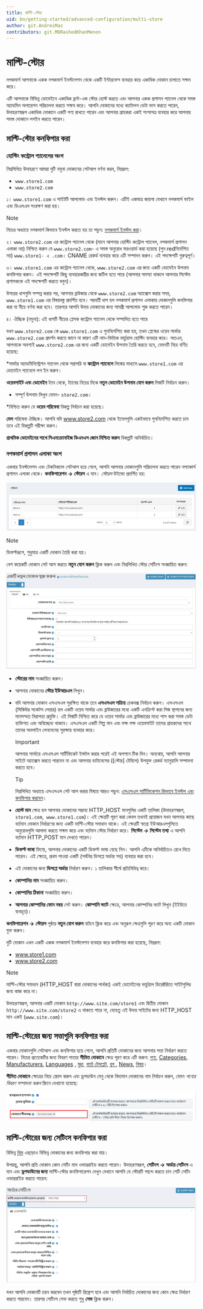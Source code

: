 ```yaml
---
title: মাল্টি-স্টোর
uid: bn/getting-started/advanced-configuration/multi-store
author: git.AndreiMaz
contributors: git.MDRashedKhanMenon
---
```


# মাল্টি-স্টোর

নপকমার্স আপনাকে একক নপকমার্স ইনস্টলেশন থেকে একটি ইন্টারফেস ব্যবহার করে একাধিক দোকান চালাতে সক্ষম করে।

এটি আপনাকে বিভিন্ন ডোমেইনে একাধিক ফ্রন্ট-এন্ড স্টোর হোস্ট করতে এবং আপনার একক প্রশাসন প্যানেল থেকে সমস্ত অ্যাডমিন অপারেশন পরিচালনা করতে সক্ষম করে। আপনি দোকানের মধ্যে ক্যাটালগ ডেটা ভাগ করতে পারেন, উদাহরণস্বরূপ একাধিক দোকানে একটি পণ্য রাখতে পারেন এবং আপনার গ্রাহকরা একই শংসাপত্র ব্যবহার করে আপনার সমস্ত দোকানে লগইন করতে পারেন।

## মাল্টি-স্টোর কনফিগার করা

### হোস্টিং কন্ট্রোল প্যানেলের অংশ

নিম্নলিখিত উদাহরণে আমরা দুটি নমুনা দোকানের সেটআপ বর্ণনা করব, নিম্নরূপ:

* `www.store1.com`
* `www.store2.com`

১। `www.store1.com` এ সাইটটি আপলোড এবং ইনস্টল করুন। এটিই একমাত্র জায়গা যেখানে নপকমার্স ফাইল এবং ডিএলএল সংরক্ষণ করা হয়।
  > [!NOTE]
  >
  > নিচের অধ্যায়ে নপকমার্স কিভাবে ইনস্টল করতে হয় তা পড়ুন: [নপকমার্স ইনস্টল করা](xref:bn/installation-and-upgrading/install-nopcommerce/index)।

২। `www.store2.com` এর কন্ট্রোল প্যানেল থেকে (মানে আপনার হোস্টিং কন্ট্রোল প্যানেল, নপকমার্স প্রশাসন এলাকা নয়) নিশ্চিত করুন যে `www.store2.com`- এ সমস্ত অনুরোধ ফরওয়ার্ড করা হয়েছে (পুন redনির্দেশিত নয়) `www.store1- এ .com`। CNAME রেকর্ড ব্যবহার করে এটি সম্পাদন করুন। এই পদক্ষেপটি গুরুত্বপূর্ণ।

৩। `www.store1.com` এর কন্ট্রোল প্যানেল থেকে, `www.store2.com` এর জন্য একটি ডোমেইন উপনাম কনফিগার করুন। এই পদক্ষেপটি কিছু ব্যবহারকারীর জন্য জটিল হতে পারে (আপনার সমস্যা থাকলে আপনার সিস্টেম প্রশাসককে এই পদক্ষেপটি করতে বলুন)।

উপরের ধাপগুলি সম্পন্ন করার পর, আপনার ব্রাউজার থেকে `www.store2.com` অ্যাক্সেস করার সময়, `www.store1.com` এর বিষয়বস্তু প্রদর্শিত হবে। পরবর্তী ধাপ হল নপকমার্স প্রশাসন এলাকায় দোকানগুলি কনফিগার করা যা নীচে বর্ণনা করা হবে। তারপরে আপনি উভয় দোকানের জন্য সামগ্রী আপলোড শুরু করতে পারেন।

৪। ঐচ্ছিক (নমুনা): এই ধাপটি নীচের প্লেসক কন্ট্রোল প্যানেল থেকে সম্পাদিত হতে পারে
  
যখন `www.store2.com` কে `www.store1.com` এ পুননির্দেশিত করা হয়, তখন প্লেস্কের ওয়েব সার্ভার `www.store2.com` প্রদর্শন করতে জানে না কারণ এটি নাম-ভিত্তিক ভার্চুয়াল হোস্টিং ব্যবহার করে। অতএব, আপনাকে অবশ্যই `www.store2.com` এর জন্য একটি ডোমেইন উপনাম তৈরি করতে হবে, যেমনটি নিচে বর্ণিত হয়েছে:

*সার্ভার অ্যাডমিনিস্ট্রেশন প্যানেল থেকে সরাসরি বা **কন্ট্রোল প্যানেলে** লিঙ্কের মাধ্যমে `www.store1.com` এর ডোমেইন প্যানেলে লগ ইন করুন।

**ওয়েবসাইট এবং ডোমেইন** ট্যাব থেকে, ট্যাবের নিচের দিকে **নতুন ডোমেইন উপনাম যোগ করুন** লিঙ্কটি নির্বাচন করুন।

 * সম্পূর্ণ উপনাম লিখুন যেমন- `store2.com`।

*নিশ্চিত করুন যে **ওয়েব পরিষেবা** বিকল্প নির্বাচন করা হয়েছে।

**মেল** পরিষেবা ঐচ্ছিক। আপনি যদি www.store2.com থেকে ইমেলগুলি একইভাবে পুননির্দেশিত করতে চান তবে এই বিকল্পটি পরীক্ষা করুন।

**প্রাথমিক ডোমেইনের সাথে সিএনক্রোনাইজ ডিএনএস জোন নিশ্চিত করুন** বিকল্পটি অনির্বাচিত।

### নপকমার্স প্রশাসন এলাকা অংশ

একবার ইনস্টলেশন এবং টেকনিক্যাল সেটআপ হয়ে গেলে, আপনি আপনার দোকানগুলি পরিচালনা করতে পারেন নপ্যাকার্স প্রশাসন এলাকা থেকে। **কনফিগারেশন → স্টোরস** এ যান। *স্টোরস* উইন্ডো প্রদর্শিত হয়:

![স্টোর জানালা](_static/multi-store/mainstore.png)

> [!NOTE]
> 
> ডিফল্টরূপে, শুধুমাত্র একটি দোকান তৈরি করা হয়।

বেশ কয়েকটি দোকান সেট আপ করতে **নতুন যোগ করুন** ক্লিক করুন এবং নিম্নলিখিত স্টোর সেটিংস সংজ্ঞায়িত করুন:

![সৃষ্টি](_static/multi-store/create.jpg)

* **স্টোরের নাম** সংজ্ঞায়িত করুন।
* আপনার দোকানের **স্টোর ইউআরএল** লিখুন।
* যদি আপনার দোকান এসএসএল সুরক্ষিত থাকে তবে **এসএসএল সক্রিয়** চেকবক্স নির্বাচন করুন। এসএসএল (সিকিউর সকেটস লেয়ার) হল একটি ওয়েব সার্ভার এবং ব্রাউজারের মধ্যে একটি এনক্রিপ্ট করা লিঙ্ক স্থাপনের জন্য মানসম্মত নিরাপত্তা প্রযুক্তি। এই লিঙ্কটি নিশ্চিত করে যে ওয়েব সার্ভার এবং ব্রাউজারের মধ্যে পাস করা সমস্ত ডেটা ব্যক্তিগত এবং অবিচ্ছেদ্য থাকবে। এসএসএল একটি শিল্প মান এবং লক্ষ লক্ষ ওয়েবসাইট তাদের গ্রাহকদের সাথে তাদের অনলাইন লেনদেনের সুরক্ষায় ব্যবহার করে।

  > [!IMPORTANT]
  >
  > আপনার সার্ভারে এসএসএল সার্টিফিকেট ইন্সটল করার পরেই এই অপশনে টিক দিন। অন্যথায়, আপনি আপনার সাইটে অ্যাক্সেস করতে পারবেন না এবং আপনার ডাটাবেসের ([স্টোর] টেবিলে) উপযুক্ত রেকর্ড ম্যানুয়ালি সম্পাদনা করতে হবে।

  > [!TIP]
  >
  > নিম্নলিখিত অধ্যায়ে এসএসএল সেট আপ করার বিষয়ে আরও পড়ুন: [এসএসএল সার্টিফিকেশন কিভাবে ইনস্টল এবং কনফিগার করবেন](xref:bn/getting-start/advanced-configuration/how-to-install-and-configure-ssl-certification)।

* **হোস্ট মান** ক্ষেত্র হল আপনার দোকানের সম্ভাব্য HTTP_HOST মানগুলির একটি তালিকা (উদাহরণস্বরূপ, `store1.com`,` www.store1.com`)। এই ক্ষেত্রটি পূরণ করা কেবল তখনই প্রয়োজন যখন আপনার কাছে বর্তমান দোকান নির্ধারণের জন্য একটি মাল্টি-স্টোর সমাধান থাকে। এই ক্ষেত্রটি স্বতন্ত্র ইউআরএলগুলিতে অনুরোধগুলি আলাদা করতে সক্ষম করে এবং বর্তমান স্টোর নির্ধারণ করে। **সিস্টেম → সিস্টেম তথ্য** এ আপনি বর্তমান HTTP_POST মান দেখতে পারেন।
* **ডিফল্ট ভাষা** ফিল্ডে, আপনার দোকানের একটি ডিফল্ট ভাষা বেছে নিন। আপনি এটিকে অনির্বাচিতও রেখে দিতে পারেন। এই ক্ষেত্রে, প্রথম পাওয়া একটি (সর্বনিম্ন ডিসপ্লে অর্ডার সহ) ব্যবহার করা হবে।
* এই দোকানের জন্য **ডিসপ্লে অর্ডার** নির্ধারণ করুন। ১ তালিকার শীর্ষে প্রতিনিধিত্ব করে।
* **কোম্পানির নাম** সংজ্ঞায়িত করুন।
* **কোম্পানির ঠিকানা** সংজ্ঞায়িত করুন।
* **আপনার কোম্পানির ফোন নম্বর** সেট করুন।
**কোম্পানি ভ্যাট** ক্ষেত্রে, আপনার কোম্পানির ভ্যাট লিখুন (ইইউতে ব্যবহৃত)।

**কনফিগারেশন → স্টোরস** পৃষ্ঠায় **নতুন যোগ করুন** বাটনে ক্লিক করে এবং অনুরূপ ক্ষেত্রগুলি পূরণ করে অন্য একটি দোকান যুক্ত করুন।

দুটি দোকান এখন একটি একক নপকমার্স ইনস্টলেশন ব্যবহার করে কনফিগার করা হয়েছে, নিম্নরূপ:

* www.store1.com
* www.store2.com

> [!NOTE]
>
> মাল্টি-স্টোর সমাধান (HTTP_HOST দ্বারা দোকানের পার্থক্য) একই ডোমেইনের ভার্চুয়াল ডিরেক্টরিতে সাইটগুলির জন্য কাজ করে না।

উদাহরণস্বরূপ, আপনার একটি দোকান `http://www.site.com/store1` এবং দ্বিতীয় দোকান `http://www.site.com/store2` এ থাকতে পারে না, যেহেতু এই উভয় সাইটের জন্য HTTP_HOST মান একই (`www.site.com`)।

## মাল্টি-স্টোরের জন্য সত্তাগুলি কনফিগার করা

একবার দোকানগুলি সেটআপ এবং কনফিগার হয়ে গেলে, আপনি প্রতিটি দোকানের জন্য আপনার সত্তা নির্ধারণ করতে পারেন। নিচের প্রত্যেকটির জন্য বিবরণ পাতার **সীমিত দোকানে** ক্ষেত্র পূরণ করে এটি করুন: [পণ্য](xref:bn/running-your-store/catalog/products/index), [Categories](xref:bn/running-your-store/catalog/category), [Manufacturers](xref:bn/running-your-store/catalog/Manufactures), [Languages](xref:bn/getting-start/advanced-configuration/localization) , [মুদ্রা](xref:bn/getting-start/configure-payment/advanced-configuration/currencies), [বার্তা টেমপ্লেট](xref:bn/running-your-store/content-management/message-template), [ব্লগ ](xref:bn/running-your-store/content-management/blog), [News](xref:bn/running-your-store/content-management/news), [বিষয়](xref:bn/running-your-store/content-management/topics-pages)।

**সীমিত দোকানে** ক্ষেত্রের নিচে স্ক্রোল করুন এবং ড্রপডাউন মেনু থেকে বিদ্যমান দোকানের নাম নির্বাচন করুন, যেমন *পণ্যের বিবরণ সম্পাদনা করুন* স্ক্রিনে দেখানো হয়েছে:

![ম্যাপিং](_static/multi-store/product-limited-to-store.png)

## মাল্টি-স্টোরের জন্য সেটিংস কনফিগার করা

বিভিন্ন [থিম](xref:bn/getting-start/design-your-store/choose-and-install-a-theme) এছাড়াও বিভিন্ন দোকানের জন্য কনফিগার করা যায়।

উপরন্তু, আপনি প্রতি দোকান কোন সেটিং মান ওভাররাইড করতে পারেন। উদাহরণস্বরূপ, **সেটিংস → অর্ডার সেটিংস** এ যান এবং **ড্রপডাউনের জন্য** মাল্টি-স্টোর কনফিগারেশন দেখুন যেখানে আপনি যে স্টোরটি পছন্দ করতে চান সেটি সেটিং ওভাররাইড করতে পারেন:

![সেটিংস ওভাররাইড করুন](_static/multi-store/override-settings.jpg)

যখন আপনি দোকানটি চয়ন করবেন তখন পৃষ্ঠাটি রিফ্রেশ হবে এবং আপনি নির্বাচিত দোকানের জন্য কোন ক্ষেত্র নির্ধারণ করতে পারবেন। তারপর সেটিংস সেভ করতে শুধু **সেভ** ক্লিক করুন।